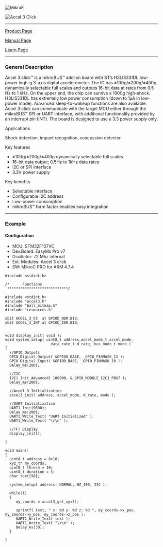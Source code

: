 ![MikroE](http://www.mikroe.com/img/designs/beta/logo_small.png)

![Accel 3 Click](http://cdn.mikroe.com/img/click/accel-3/preview/accel-3-click-thumb-02.png)

---
[Product Page](http://www.mikroe.com/click/accel3/)

[Manual Page](http://docs.mikroe.com/Accel_3_click)

[Learn Page](http://learn.mikroe.com/mems-sensors-conversion-physical-world-digital-world/)

---

### General Description

Accel 3 click™ is a mikroBUS™ add-on board with ST’s H3LIS331DL low-power high-g 3-axis digital accelerometer. The IC has ±100g/±200g/±400g dynamically selectable full scales and outputs 16-bit data at rates from 0.5 Hz to 1 kHz. On the upper end, the chip can survive a 1000g high-shock. H3LIS331DL has extremely low power consumption (down to 1µA in low-power mode). Advanced sleep-to-wakeup functions are also available.  Accel 3 click can communicate with the target MCU either through the mikroBUS™ SPI or UART interface, with additional functionality provided by an interrupt pin (INT). The board is designed to use a 3.3 power supply only.

Applications

Shock detection, impact recognition, concussion detector


Key features
- ±100g/±200g/±400g dynamically selectable full scales
- 16-bit data output; 0.5Hz to 1kHz data rates
- I2C or SPI interface
- 3.3V power supply

Key benefits
- Selectable interface
- Configurable I2C address
- Low-power consumption
- mikroBUS™ form factor enables easy integration

---

### Example

#### Configuration
* MCU:             STM32F107VC
* Dev.Board:       EasyMx Pro v7
* Oscillator:      72 Mhz internal
* Ext. Modules:    Accel 3 click
* SW:              MikroC PRO for ARM 4.7.4

```
#include <stdint.h>

/*      Functions
 ****************************/

#include <stdint.h>
#include "accel3.h"
#include "ball_bitmap.h"
#include "resources.h"

sbit ACCEL_3_CS  at GPIOD_ODR.B13;
sbit ACCEL_3_INT at GPIOD_IDR.B10;


void display_init( void );
void system_setup( uint8_t address,accel_mode_t accel_mode,
                     data_rate_t d_rate, bus_mode_t mode )
{
  //GPIO Outputs
  GPIO_Digital_Output( &GPIOD_BASE, _GPIO_PINMASK_13 );
  GPIO_Digital_Input( &GPIOD_BASE, _GPIO_PINMASK_10 );
  Delay_ms(200);

  //I2C
  I2C1_Init_Advanced( 100000, &_GPIO_MODULE_I2C1_PB67 );
  Delay_ms(200);

  //Accel 3 Initialization
  accel3_init( address, accel_mode, d_rate, mode );

  //UART Initialization
  UART1_Init(9600);
  Delay_ms(200);
  UART1_Write_Text( "UART Initialized" );
  UART1_Write_Text( "\r\n" );

  //TFT Display
  display_init();

}

void main() 
{
  uint8_t address = 0x18;
  xyz_t* my_coords;
  uint8_t thresh = 10;
  uint8_t duration = 5;
  char text[50];

  system_setup( address, NORMAL, HZ_100, I2C );

  while(1)
  {
     my_coords = accel3_get_xyz();
     
     sprintf( text, " x: %d y: %d z: %d ", my_coords->x_pos, my_coords->y_pos, my_coords->z_pos );
     UART1_Write_Text( text );
     UART1_Write_Text( "\r\n" );
     Delay_ms(30);
  }

}
```

